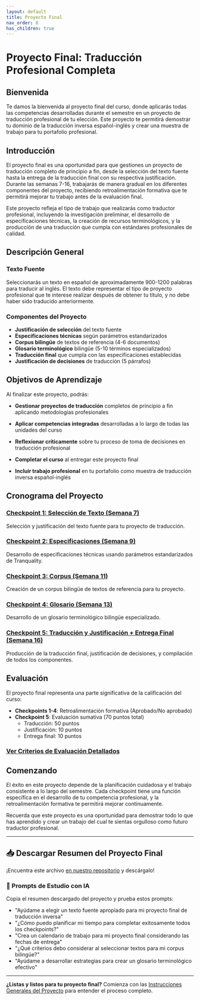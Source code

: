 ```yaml
---
layout: default
title: Proyecto Final
nav_order: 8
has_children: true
---
```


# Proyecto Final: Traducción Profesional Completa

## Bienvenida

Te damos la bienvenida al proyecto final del curso, donde aplicarás todas las competencias desarrolladas durante el semestre en un proyecto de traducción profesional de tu elección. Este proyecto te permitirá demostrar tu dominio de la traducción inversa español-inglés y crear una muestra de trabajo para tu portafolio profesional.

## Introducción

El proyecto final es una oportunidad para que gestiones un proyecto de traducción completo de principio a fin, desde la selección del texto fuente hasta la entrega de la traducción final con su respectiva justificación. Durante las semanas 7-16, trabajarás de manera gradual en los diferentes componentes del proyecto, recibiendo retroalimentación formativa que te permitirá mejorar tu trabajo antes de la evaluación final.

Este proyecto refleja el tipo de trabajo que realizarás como traductor profesional, incluyendo la investigación preliminar, el desarrollo de especificaciones técnicas, la creación de recursos terminológicos, y la producción de una traducción que cumpla con estándares profesionales de calidad.

## Descripción General

### Texto Fuente
Seleccionarás un texto en español de aproximadamente 900-1200 palabras para traducir al inglés. El texto debe representar el tipo de proyecto profesional que te interese realizar después de obtener tu título, y no debe haber sido traducido anteriormente.

### Componentes del Proyecto
- **Justificación de selección** del texto fuente
- **Especificaciones técnicas** según parámetros estandarizados
- **Corpus bilingüe** de textos de referencia (4-6 documentos)
- **Glosario terminológico** bilingüe (5-10 términos especializados)
- **Traducción final** que cumpla con las especificaciones establecidas
- **Justificación de decisiones** de traducción (5 párrafos)

## Objetivos de Aprendizaje

Al finalizar este proyecto, podrás:

- **Gestionar proyectos de traducción** completos de principio a fin aplicando metodologías profesionales

- **Aplicar competencias integradas** desarrolladas a lo largo de todas las unidades del curso

- **Reflexionar críticamente** sobre tu proceso de toma de decisiones en traducción profesional

- **Completar el curso** al entregar este proyecto final

- **Incluir trabajo profesional** en tu portafolio como muestra de traducción inversa español-inglés

## Cronograma del Proyecto

### [Checkpoint 1: Selección de Texto (Semana 7)](proyecto-final-checkpoint1.md)
Selección y justificación del texto fuente para tu proyecto de traducción.

### [Checkpoint 2: Especificaciones (Semana 9)](proyecto-final-checkpoint2.md)
Desarrollo de especificaciones técnicas usando parámetros estandarizados de Tranquality.

### [Checkpoint 3: Corpus (Semana 11)](proyecto-final-checkpoint3.md)
Creación de un corpus bilingüe de textos de referencia para tu proyecto.

### [Checkpoint 4: Glosario (Semana 13)](proyecto-final-checkpoint4.md)
Desarrollo de un glosario terminológico bilingüe especializado.

### [Checkpoint 5: Traducción y Justificación + Entrega Final (Semana 16)](proyecto-final-checkpoint5.md)
Producción de la traducción final, justificación de decisiones, y compilación de todos los componentes.

## Evaluación

El proyecto final representa una parte significativa de la calificación del curso:

- **Checkpoints 1-4**: Retroalimentación formativa (Aprobado/No aprobado)
- **Checkpoint 5**: Evaluación sumativa (70 puntos total)
  - Traducción: 50 puntos
  - Justificación: 10 puntos  
  - Entrega final: 10 puntos

### [Ver Criterios de Evaluación Detallados](proyecto-final-evaluacion.md)

## Comenzando

El éxito en este proyecto depende de la planificación cuidadosa y el trabajo consistente a lo largo del semestre. Cada checkpoint tiene una función específica en el desarrollo de tu competencia profesional, y la retroalimentación formativa te permitirá mejorar continuamente.

Recuerda que este proyecto es una oportunidad para demostrar todo lo que has aprendido y crear un trabajo del cual te sientas orgulloso como futuro traductor profesional.

---

## 📥 Descargar Resumen del Proyecto Final
¡Encuentra este archivo [en nuestro repositorio](https://github.com/alainamb/uic_tr18-trad-inversa-es-en/blob/main/proyecto-final/proyecto-final-resumen.md) y descárgalo!

### 🤖 Prompts de Estudio con IA
Copia el resumen descargado del proyecto y prueba estos prompts:
- "Ayúdame a elegir un texto fuente apropiado para mi proyecto final de traducción inversa"
- "¿Cómo puedo planificar mi tiempo para completar exitosamente todos los checkpoints?"
- "Crea un calendario de trabajo para mi proyecto final considerando las fechas de entrega"
- "¿Qué criterios debo considerar al seleccionar textos para mi corpus bilingüe?"
- "Ayúdame a desarrollar estrategias para crear un glosario terminológico efectivo"

---

**¿Listas y listos para tu proyecto final?** Comienza con las [Instrucciones Generales del Proyecto](proyecto-final-instrucciones.md) para entender el proceso completo.
